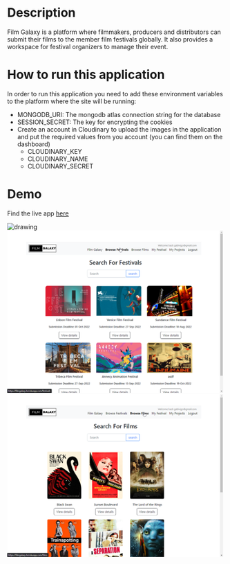# Description

Film Galaxy is a platform where filmmakers, producers and distributors can submit their films to the member film festivals globally. It also provides a workspace for festival organizers to manage their event.

# How to run this application

In order to run this application you need to add these environment variables to the platform where the site will be running:

- MONGODB_URI: The mongodb atlas connection string for the database
- SESSION_SECRET: The key for encrypting the cookies
- Create an account in Cloudinary to upload the images in the application and put the required values from you account (you can find them on the dashboard)
  - CLOUDINARY_KEY
  - CLOUDINARY_NAME
  - CLOUDINARY_SECRET

# Demo

Find the live app [here](https://filmgalaxy.herokuapp.com/)

<img src="./public/images/filmgalaxy-homepage.jpg)" alt="drawing" style="width:1200px;"/>

<br/>
<img src="./public/images/filmgalalxy-festivals.png" alt="drawing" style="width:500px;"/><img src="./public/images/filmgalaxy-films.png" alt="drawing" style="width:500px;"/>
